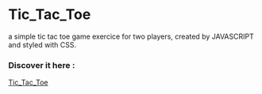 # Tic_Tac_Toe
a simple tic tac toe game exercice for two players, created by JAVASCRIPT and styled with CSS.

### Discover it here :

[Tic_Tac_Toe](https://x-o-2022.netlify.app)
